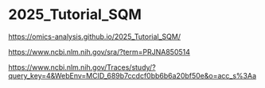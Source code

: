 # 2025_Tutorial_SQM

https://omics-analysis.github.io/2025_Tutorial_SQM/

https://www.ncbi.nlm.nih.gov/sra/?term=PRJNA850514

https://www.ncbi.nlm.nih.gov/Traces/study/?query_key=4&WebEnv=MCID_689b7ccdcf0bb6b6a20bf50e&o=acc_s%3Aa
